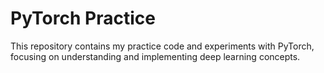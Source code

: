 # PyTorch Practice

This repository contains my practice code and experiments with PyTorch, focusing on understanding and implementing deep learning concepts.

